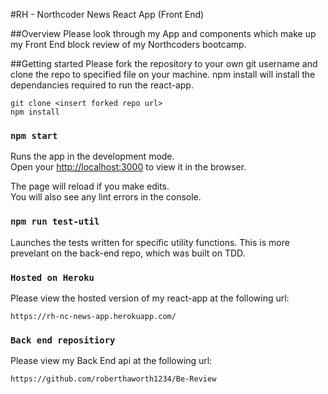#RH - Northcoder News React App (Front End)

##Overview
Please look through my App and components which make up my Front End block review of my Northcoders bootcamp.


##Getting started
Please fork the repository to your own git username and clone the repo to specified file on your machine. npm install will install the dependancies required to run the react-app.

```
git clone <insert forked repo url> 
npm install
```

### `npm start`

Runs the app in the development mode.<br />
Open your [http://localhost:3000](http://localhost:3000) to view it in the browser.

The page will reload if you make edits.<br />
You will also see any lint errors in the console.

### `npm run test-util`

Launches the tests written for specific utility functions.  This is more prevelant on the back-end repo, which was built on TDD.

### `Hosted on Heroku`

Please view the hosted version of my react-app at the following url:
```
https://rh-nc-news-app.herokuapp.com/
```

### `Back end repositiory`

Please view my Back End api at the following url:

```
https://github.com/roberthaworth1234/Be-Review
```
